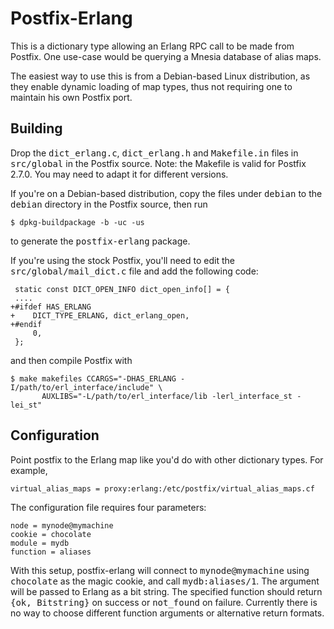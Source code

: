 Postfix-Erlang
==============

This is a dictionary type allowing an Erlang RPC call to be made from Postfix.
One use-case would be querying a Mnesia database of alias maps.

The easiest way to use this is from a Debian-based Linux distribution, as they
enable dynamic loading of map types, thus not requiring one to maintain his own
Postfix port.

Building
--------

Drop the <tt>dict_erlang.c</tt>, <tt>dict_erlang.h</tt> and <tt>Makefile.in</tt>
files in <tt>src/global</tt> in the Postfix source. Note: the Makefile is valid
for Postfix 2.7.0. You may need to adapt it for different versions.

If you're on a Debian-based distribution, copy the files under <tt>debian</tt>
to the <tt>debian</tt> directory in the Postfix source, then run

    $ dpkg-buildpackage -b -uc -us

to generate the <tt>postfix-erlang</tt> package.

If you're using the stock Postfix, you'll need to edit the
<tt>src/global/mail_dict.c</tt> file and add the following code:

     static const DICT_OPEN_INFO dict_open_info[] = {
     ....
    +#ifdef HAS_ERLANG
    +    DICT_TYPE_ERLANG, dict_erlang_open,
    +#endif
         0,
     };

and then compile Postfix with

    $ make makefiles CCARGS="-DHAS_ERLANG -I/path/to/erl_interface/include" \
           AUXLIBS="-L/path/to/erl_interface/lib -lerl_interface_st -lei_st"


Configuration
-------------

Point postfix to the Erlang map like you'd do with other dictionary types.
For example,

    virtual_alias_maps = proxy:erlang:/etc/postfix/virtual_alias_maps.cf

The configuration file requires four parameters:

    node = mynode@mymachine
    cookie = chocolate
    module = mydb
    function = aliases

With this setup, postfix-erlang will connect to <tt>mynode@mymachine</tt> using
<tt>chocolate</tt> as the magic cookie, and call <tt>mydb:aliases/1</tt>. The
argument will be passed to Erlang as a bit string. The specified function
should return <tt>{ok, Bitstring}</tt> on success or <tt>not_found</tt> on
failure. Currently there is no way to choose different function arguments or
alternative return formats.
